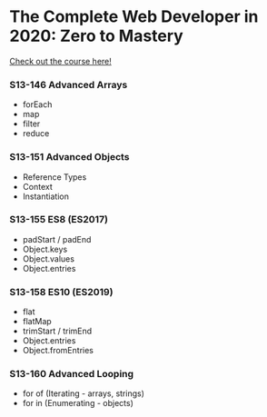 # The Complete Web Developer in 2020: Zero to Mastery
[Check out the course here!](https://www.udemy.com/course/the-complete-web-developer-zero-to-mastery/)

### S13-146 Advanced Arrays
- forEach
- map
- filter
- reduce

### S13-151 Advanced Objects
- Reference Types
- Context
- Instantiation

### S13-155 ES8 (ES2017)
- padStart / padEnd
- Object.keys
- Object.values
- Object.entries

### S13-158 ES10 (ES2019)
- flat
- flatMap
- trimStart / trimEnd
- Object.entries
- Object.fromEntries

### S13-160 Advanced Looping
- for of (Iterating - arrays, strings)
- for in (Enumerating - objects)